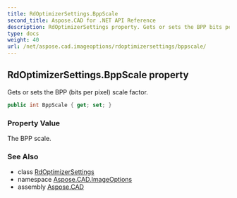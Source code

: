 ```yaml
---
title: RdOptimizerSettings.BppScale
second_title: Aspose.CAD for .NET API Reference
description: RdOptimizerSettings property. Gets or sets the BPP bits per pixel scale factor
type: docs
weight: 40
url: /net/aspose.cad.imageoptions/rdoptimizersettings/bppscale/
---
```

## RdOptimizerSettings.BppScale property

Gets or sets the BPP (bits per pixel) scale factor.

```csharp
public int BppScale { get; set; }
```

### Property Value

The BPP scale.

### See Also

* class [RdOptimizerSettings](../)
* namespace [Aspose.CAD.ImageOptions](../../rdoptimizersettings/)
* assembly [Aspose.CAD](../../../)


